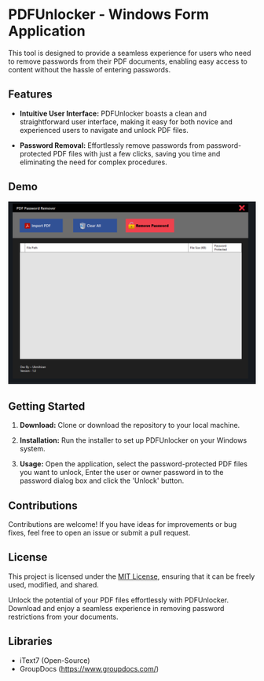 # PDFUnlocker - Windows Form Application

This tool is designed to provide a seamless experience for users who need to remove passwords from their PDF documents, enabling easy access to content without the hassle of entering passwords.

## Features

- **Intuitive User Interface:** PDFUnlocker boasts a clean and straightforward user interface, making it easy for both novice and experienced users to navigate and unlock PDF files.

- **Password Removal:** Effortlessly remove passwords from password-protected PDF files with just a few clicks, saving you time and eliminating the need for complex procedures.
## Demo
![demo](https://raw.githubusercontent.com/ukmihiran/PDFUnlocker/master/PDFUnlocker.png)
## Getting Started

1. **Download:** Clone or download the repository to your local machine.

2. **Installation:** Run the installer to set up PDFUnlocker on your Windows system.

3. **Usage:** Open the application, select the password-protected PDF files you want to unlock, Enter the user or owner password in to the password dialog box and click the 'Unlock' button.

## Contributions

Contributions are welcome! If you have ideas for improvements or bug fixes, feel free to open an issue or submit a pull request.

## License

This project is licensed under the [MIT License](LICENSE), ensuring that it can be freely used, modified, and shared.

Unlock the potential of your PDF files effortlessly with PDFUnlocker. Download and enjoy a seamless experience in removing password restrictions from your documents.

## Libraries
  - iText7 (Open-Source)
  - GroupDocs (https://www.groupdocs.com/)
